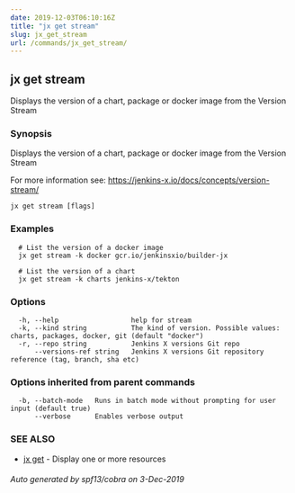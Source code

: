 ```yaml
---
date: 2019-12-03T06:10:16Z
title: "jx get stream"
slug: jx_get_stream
url: /commands/jx_get_stream/
---
```

## jx get stream

Displays the version of a chart, package or docker image from the Version Stream

### Synopsis

Displays the version of a chart, package or docker image from the Version Stream 

For more information see: https://jenkins-x.io/docs/concepts/version-stream/

```
jx get stream [flags]
```

### Examples

```
  # List the version of a docker image
  jx get stream -k docker gcr.io/jenkinsxio/builder-jx
  
  # List the version of a chart
  jx get stream -k charts jenkins-x/tekton
```

### Options

```
  -h, --help                  help for stream
  -k, --kind string           The kind of version. Possible values: charts, packages, docker, git (default "docker")
  -r, --repo string           Jenkins X versions Git repo
      --versions-ref string   Jenkins X versions Git repository reference (tag, branch, sha etc)
```

### Options inherited from parent commands

```
  -b, --batch-mode   Runs in batch mode without prompting for user input (default true)
      --verbose      Enables verbose output
```

### SEE ALSO

* [jx get](/commands/jx_get/)	 - Display one or more resources

###### Auto generated by spf13/cobra on 3-Dec-2019
